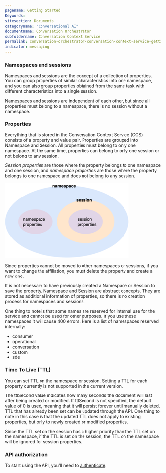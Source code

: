 ```yaml
---
pagename: Getting Started
Keywords:
sitesection: Documents
categoryname: "Conversational AI"
documentname: Conversation Orchestrator
subfoldername: Conversation Context Service
permalink: conversation-orchestrator-conversation-context-service-getting-started.html
indicator: messaging
---
```


### Namespaces and sessions

Namespaces and sessions are the concept of a collection of properties. You can group properties of similar characteristics into one namespace, and you can also group properties obtained from the same task with different characteristics into a single session.

Namespaces and sessions are independent of each other, but since all properties must belong to a namespace, there is no session without a namespace.

### Properties

Everything that is stored in the Conversation Context Service (CCS) consists of a property and value pair. Properties are grouped into Namespace and Session. All properties must belong to only one namespace. At the same time, properties can belong to only one session or not belong to any session.

*Session properties* are those where the property belongs to one namespace and one session, and *namespace properties* are those where the property belongs to one namespace and does not belong to any session.

<img width="400" src="img/convorchestrator/co_ccs_properties.png" alt="A diagram illustrating namespace and sessions properties, both within a namespace">

Since properties cannot be moved to other namespaces or sessions, if you want to change the affiliation, you must delete the property and create a new one.

It is not necessary to have previously created a Namespace or Session to save the property. Namespace and Session are abstract concepts. They are stored as additional information of properties, so there is no creation process for namespaces and sessions.

One thing to note is that some names are reserved for internal use for the service and cannot be used for other purposes. If you use these namespaces it will cause 400 errors. Here is a list of namespaces reserved internally:

* consumer
* operational
* conversation
* custom
* sde

### Time To Live (TTL)

You can set TTL on the namespace or session. Setting a TTL for each property currently is not supported in the current version.

The ttlSecond value indicates how many seconds the document will last after being created or modified. If ttlSecond is not specified, the default value of 0 is used, meaning that it will persist forever until manually deleted. TTL that has already been set can be updated through the API. One thing to note in this case is that the updated TTL does not apply to existing properties, but only to newly created or modified properties.

Since the TTL set on the session has a higher priority than the TTL set on the namespace, if the TTL is set on the session, the TTL on the namespace will be ignored for session properties.

### API authorization

To start using the API, you’ll need to [authenticate](conversation-orchestrator-api-authorization.html).